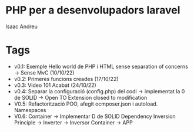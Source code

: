 # PHP per a desenvolupadors laravel

Isaac Andreu

# Tags

- v0.1: Exemple Hello world de PHP i HTML sense separation of concerns -> Sense MvC (10/10/22)
- v0.2: Primeres funcions creades (17/10/22)
- v0.3: Video 101 Acabat (24/10/22)
- v0.4: Separar la configuració (config.php) del codi -> implementat la 0 de SOLID -> Open TO Extension closed to modification
- V0.5: Refactorització POO, afegit ocmposer.json i autoload. Namespaces
- V0.6: Container -> Implementar D de SOLID Dependency Inversion Principle -> Inverter -> Inversor Container -> APP
